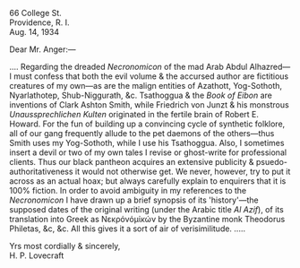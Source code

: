 66 College St.  
Providence, R. I.  
Aug. 14, 1934

Dear Mr. Anger:—

.... Regarding the dreaded *Necronomicon* of the mad Arab Abdul Alhazred—I must confess that both the evil volume & the accursed author are fictitious creatures of my own—as are the malign entities of Azathott, Yog-Sothoth, Nyarlathotep, Shub-Niggurath, &c. Tsathoggua & the *Book of Eibon* are inventions of Clark Ashton Smith, while Friedrich von Junzt & his monstrous *Unaussprechlichen Kulten* originated in the fertile brain of Robert E. Howard. For the fun of building up a convincing cycle of synthetic folklore, all of our gang frequently allude to the pet daemons of the others—thus Smith uses my Yog-Sothoth, while I use his Tsathoggua. Also, I sometimes insert a devil or two of my own tales I revise or ghost-write for professional clients. Thus our black pantheon acquires an extensive publicity & psuedo-authoritativeness it would not otherwise get. We never, however, try to put it across as an actual hoax; but always carefully explain to enquirers that it is 100% fiction. In order to avoid ambiguity in my references to the *Necronomicon* I have drawn up a brief synopsis of its 'history'—the supposed dates of the original writing (under the Arabic title *Al Azif*), of its translation into Greek as Nεκρόνόμἰκών by the Byzantine monk Theodorus Philetas, &c, &c. All this gives it a sort of air of verisimilitude. .....

Yrs most cordially & sincerely,  
H. P. Lovecraft

